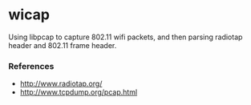 # wicap
Using libpcap to capture 802.11 wifi packets, and then parsing radiotap header and 802.11 frame header.


### References

- http://www.radiotap.org/
- http://www.tcpdump.org/pcap.html
